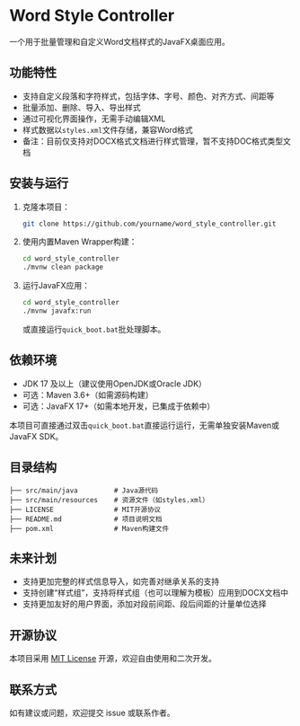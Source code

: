 # Word Style Controller

一个用于批量管理和自定义Word文档样式的JavaFX桌面应用。

## 功能特性
- 支持自定义段落和字符样式，包括字体、字号、颜色、对齐方式、间距等
- 批量添加、删除、导入、导出样式
- 通过可视化界面操作，无需手动编辑XML
- 样式数据以`styles.xml`文件存储，兼容Word格式
- 备注：目前仅支持对DOCX格式文档进行样式管理，暂不支持DOC格式类型文档

## 安装与运行
1. 克隆本项目：
   ```bash
   git clone https://github.com/yourname/word_style_controller.git
   ```
2. 使用内置Maven Wrapper构建：
   ```bash
   cd word_style_controller
   ./mvnw clean package
   ```
3. 运行JavaFX应用：
   ```bash
   cd word_style_controller
   ./mvnw javafx:run
   ```
   或直接运行`quick_boot.bat`批处理脚本。

## 依赖环境
- JDK 17 及以上（建议使用OpenJDK或Oracle JDK）
- 可选：Maven 3.6+（如需源码构建）
- 可选：JavaFX 17+（如需本地开发，已集成于依赖中）

本项目可直接通过双击`quick_boot.bat`直接运行运行，无需单独安装Maven或JavaFX SDK。

## 目录结构
```
├── src/main/java         # Java源代码
├── src/main/resources    # 资源文件（如styles.xml）
├── LICENSE               # MIT开源协议
├── README.md             # 项目说明文档
├── pom.xml               # Maven构建文件
```

## 未来计划
- 支持更加完整的样式信息导入，如完善对继承关系的支持
- 支持创建“样式组”，支持将样式组（也可以理解为模板）应用到DOCX文档中
- 支持更加友好的用户界面，添加对段前间距、段后间距的计量单位选择

## 开源协议
本项目采用 [MIT License](./LICENSE) 开源，欢迎自由使用和二次开发。

## 联系方式
如有建议或问题，欢迎提交 issue 或联系作者。
